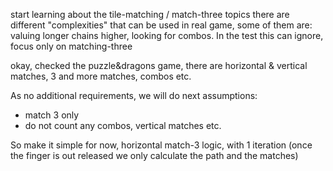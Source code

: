 start learning about the tile-matching / match-three topics
there are different "complexities" that can be used in real game, some of them are: valuing longer chains higher, looking for combos. In the test this can ignore, focus only on matching-three

okay, checked the puzzle&dragons game, there are horizontal & vertical matches, 3 and more matches, combos etc.

As no additional requirements, we will do next assumptions:

- match 3 only
- do not count any combos, vertical matches etc.

So make it simple for now, horizontal match-3 logic, with 1 iteration (once the finger is out released we only calculate the path and the matches)

